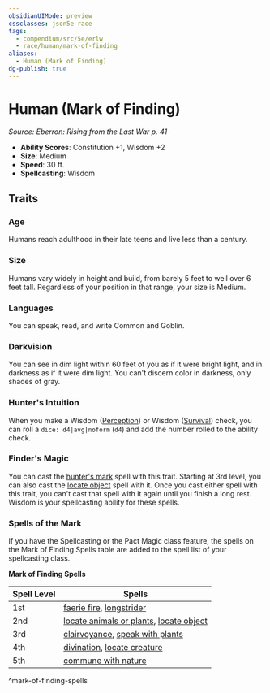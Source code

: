 ```yaml
---
obsidianUIMode: preview
cssclasses: json5e-race
tags:
  - compendium/src/5e/erlw
  - race/human/mark-of-finding
aliases:
  - Human (Mark of Finding)
dg-publish: true
---
```

# Human (Mark of Finding)
*Source: Eberron: Rising from the Last War p. 41*  

- **Ability Scores**: Constitution +1, Wisdom +2
- **Size**: Medium
- **Speed**: 30 ft.
- **Spellcasting**: Wisdom

## Traits

### Age

Humans reach adulthood in their late teens and live less than a century.

### Size

Humans vary widely in height and build, from barely 5 feet to well over 6 feet tall. Regardless of your position in that range, your size is Medium.

### Languages

You can speak, read, and write Common and Goblin.

### Darkvision

You can see in dim light within 60 feet of you as if it were bright light, and in darkness as if it were dim light. You can't discern color in darkness, only shades of gray.

### Hunter's Intuition

When you make a Wisdom ([Perception](/3-Mechanics/CLI/rules/skills.md#Perception)) or Wisdom ([Survival](/3-Mechanics/CLI/rules/skills.md#Survival)) check, you can roll a `dice: d4|avg|noform` (`d4`) and add the number rolled to the ability check.

### Finder's Magic

You can cast the [hunter's mark](/Admin/CLI/spells/hunters-mark.md) spell with this trait. Starting at 3rd level, you can also cast the [locate object](/Admin/CLI/spells/locate-object.md) spell with it. Once you cast either spell with this trait, you can't cast that spell with it again until you finish a long rest. Wisdom is your spellcasting ability for these spells.

### Spells of the Mark

If you have the Spellcasting or the Pact Magic class feature, the spells on the Mark of Finding Spells table are added to the spell list of your spellcasting class.

**Mark of Finding Spells**

| Spell Level | Spells |
|-------------|--------|
| 1st | [faerie fire](/Admin/CLI/spells/faerie-fire.md), [longstrider](/Admin/CLI/spells/longstrider.md) |
| 2nd | [locate animals or plants](/Admin/CLI/spells/locate-animals-or-plants.md), [locate object](/Admin/CLI/spells/locate-object.md) |
| 3rd | [clairvoyance](/Admin/CLI/spells/clairvoyance.md), [speak with plants](/Admin/CLI/spells/speak-with-plants.md) |
| 4th | [divination](/Admin/CLI/spells/divination.md), [locate creature](/Admin/CLI/spells/locate-creature.md) |
| 5th | [commune with nature](/Admin/CLI/spells/commune-with-nature.md) |
^mark-of-finding-spells
